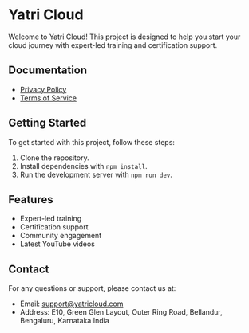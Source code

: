 # Yatri Cloud

Welcome to Yatri Cloud! This project is designed to help you start your cloud journey with expert-led training and certification support.

## Documentation

- [Privacy Policy](docs/PRIVACY_POLICY.md)
- [Terms of Service](docs/TERMS_OF_SERVICE.md)

## Getting Started

To get started with this project, follow these steps:

1. Clone the repository.
2. Install dependencies with `npm install`.
3. Run the development server with `npm run dev`.

## Features

- Expert-led training
- Certification support
- Community engagement
- Latest YouTube videos

## Contact

For any questions or support, please contact us at:
- Email: support@yatricloud.com
- Address: E10, Green Glen Layout, Outer Ring Road, Bellandur, Bengaluru, Karnataka India 